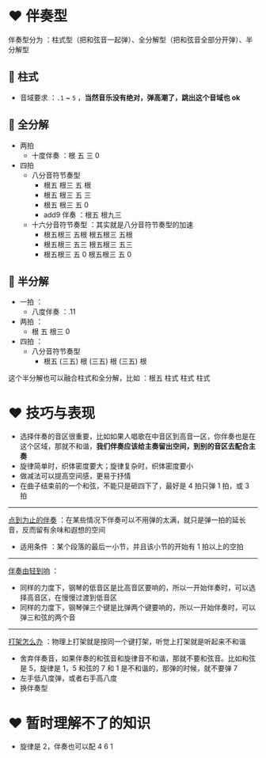 # ❤️ 伴奏型
伴奏型分为 ：柱式型（把和弦音一起弹）、全分解型（把和弦音全部分开弹）、半分解型

## 💛 柱式
- 音域要求 ：`.1` ~ `5` ，**当然音乐没有绝对，弹高潮了，跳出这个音域也 ok**

## 💛 全分解
- 两拍
	- 十度伴奏 ：根 五 三 0
- 四拍
	- 八分音符节奏型
		- 根五 根三 五 根
		- 根五 根三 五 三
		- 根五 根三 五 0
		- add9 伴奏 ：根五 根九三
	- 十六分音符节奏型 ：其实就是八分音符节奏型的加速
		- 根五根三 五根 根五根三 五根
		- 根五根三 五三 根五根三 五三
		- 根五根三 五 0 根五根三 五 0

## 💛 半分解
- 一拍 ：
	- 八度伴奏 ：.11
- 两拍 ：
	- 根 五 根三 0  
- 四拍 ：
	- 八分音符节奏型
		- 根五 (三五) 根 (三五) 根 (三五) 根

这个半分解也可以融合柱式和全分解，比如 ：根五 柱式 柱式 柱式

# ❤️ 技巧与表现
- 选择伴奏的音区很重要，比如如果人唱歌在中音区到高音一区，你伴奏也是在这个区域，那就不和谐，**我们伴奏应该给主奏留出空间，到别的音区去配合主奏**
- 旋律简单时，织体密度要大；旋律复杂时，织体密度要小
- 做减法可以提高空间感，更易于抒情
- 在曲子结束前的一个和弦，不能只是砸四下了，最好是 4 拍只弹 1 拍，或 3 拍

---

<u>点到为止的伴奏</u> ：在某些情况下伴奏可以不用弹的太满，就只是弹一拍的延长音，反而留有余味和遐想的空间
- 适用条件 ：某个段落的最后一小节，并且该小节的开始有 1 拍以上的空拍

---

<u>伴奏由轻到响</u> ：
- 同样的力度下，钢琴的低音区是比高音区要响的，所以一开始伴奏时，可以选择高音区，在慢慢过渡到低音区
- 同样的力度下，钢琴弹三个键是比弹两个键要响的，所以一开始伴奏时，可以弹三和弦的两个音

---

<u>打架怎么办</u> ：物理上打架就是按同一个键打架，听觉上打架就是听起来不和谐
- 舍弃伴奏音，如果伴奏的和弦音和旋律音不和谐，那就不要和弦音。比如和弦是 5，旋律是 1，5 和弦的 7 和 1 是不和谐的，那弹的时候，就不要弹 7
- 左手低八度弹，或者右手高八度
- 换伴奏型

# ❤️ 暂时理解不了的知识
- 旋律是 2，伴奏也可以配 4 6 1



